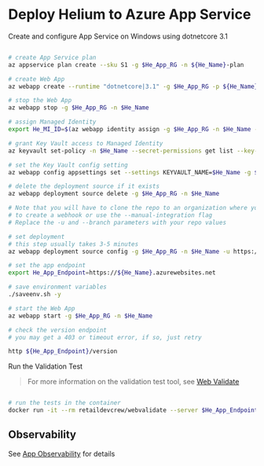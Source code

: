 # Deploy Helium to Azure App Service

Create and configure App Service on Windows using dotnetcore 3.1

```bash

# create App Service plan
az appservice plan create --sku S1 -g $He_App_RG -n ${He_Name}-plan

# create Web App
az webapp create --runtime "dotnetcore|3.1" -g $He_App_RG -p ${He_Name}-plan -n $He_Name

# stop the Web App
az webapp stop -g $He_App_RG -n $He_Name

# assign Managed Identity
export He_MI_ID=$(az webapp identity assign -g $He_App_RG -n $He_Name --query principalId -o tsv)

# grant Key Vault access to Managed Identity
az keyvault set-policy -n $He_Name --secret-permissions get list --key-permissions get list --object-id $He_MI_ID

# set the Key Vault config setting
az webapp config appsettings set --settings KEYVAULT_NAME=$He_Name -g $He_App_RG -n $He_Name

# delete the deployment source if it exists
az webapp deployment source delete -g $He_App_RG -n $He_Name

# Note that you will have to clone the repo to an organization where you have permissions
# to create a webhook or use the --manual-integration flag
# Replace the -u and --branch parameters with your repo values

# set deployment
# this step usually takes 3-5 minutes
az webapp deployment source config -g $He_App_RG -n $He_Name -u https://github.com/retaildevcrews/helium-csharp --branch main --manual-integration

# set the app endpoint
export He_App_Endpoint=https://${He_Name}.azurewebsites.net

# save environment variables
./saveenv.sh -y

# start the Web App
az webapp start -g $He_App_RG -n $He_Name

# check the version endpoint
# you may get a 403 or timeout error, if so, just retry

http ${He_App_Endpoint}/version


```

Run the Validation Test

> For more information on the validation test tool, see [Web Validate](https://github.com/retaildevcrews/webvalidate)

```bash

# run the tests in the container
docker run -it --rm retaildevcrew/webvalidate --server $He_App_Endpoint --files helium.json

```

## Observability

See [App Observability](AppObservability.md) for details
